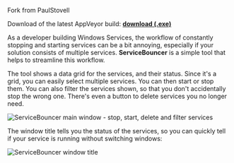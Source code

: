 Fork from PaulStovell

Download of the latest AppVeyor build: [**download (.exe)**](https://ci.appveyor.com/api/buildjobs/v1xy9wg0pi50372a/artifacts/source%2FServiceBouncer%2Fbin%2FRelease%2FServiceBouncer.exe)

As a developer building Windows Services, the workflow of constantly stopping and starting services can be a bit annoying, especially if your solution consists of multiple services. **ServiceBouncer** is a simple tool that helps to streamline this workflow. 



The tool shows a data grid for the services, and their status. Since it's a grid, you can easily select multiple services. You can then start or stop them. You can also filter the services shown, so that you don't accidentally stop the wrong one. There's even a button to delete services you no longer need. 

![ServiceBouncer main window - stop, start, delete and filter services](https://res.cloudinary.com/octopusdeploy/image/upload/v1428816191/2015-04-12_15_22_48-Untitled_-_Notepad_l3a2kf.png)

The window title tells you the status of the services, so you can quickly tell if your service is running without switching windows:

![ServiceBouncer window title](https://res.cloudinary.com/octopusdeploy/image/upload/v1428624736/2015-04-10_10_11_33-_nfnnn1.png)

